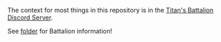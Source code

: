 The context for most things in this repository is in the [Titan's Battalion Discord Server](https://discord.gg/JRTNrNvt).

See [folder](https://github.com/PraseodymiumSpike/Battalion-Ideas/tree/main/Battalions) for Battalion information!
